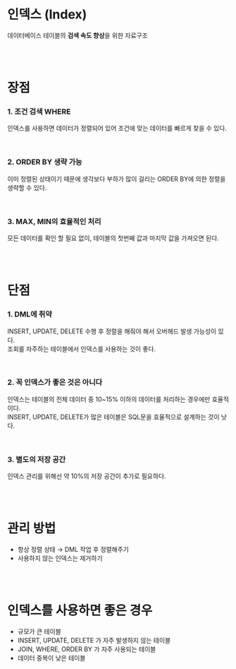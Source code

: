 # 인덱스 (Index)
데이터베이스 테이블의 **검색 속도 향상**을 위한 자료구조

<br><br>

# 장점
### 1. 조건 검색 WHERE  
인덱스를 사용하면 데이터가 정렬되어 있어 조건에 맞는 데이터를 빠르게 찾을 수 있다.

<br>

### 2. ORDER BY 생략 가능
이미 정렬된 상태이기 때문에 생각보다 부하가 많이 걸리는 ORDER BY에 의한 정렬을 생략할 수 있다. 

<br>

### 3. MAX, MIN의 효율적인 처리
모든 데이터를 확인 할 필요 없이, 테이블의 첫번째 값과 마지막 값을 가져오면 된다.

<br><br>

# 단점
### 1. DML에 취약
INSERT, UPDATE, DELETE 수행 후 정렬을 해줘야 해서 오버헤드 발생 가능성이 있다.  
조회를 자주하는 테이블에서 인덱스를 사용하는 것이 좋다.

<br>

### 2. 꼭 인덱스가 좋은 것은 아니다
인덱스는 테이블의 전체 데이터 중 10~15% 이하의 데이터를 처리하는 경우에만 효율적이다.  
INSERT, UPDATE, DELETE가 많은 테이블은 SQL문을 효율적으로 설계하는 것이 낫다.

<br>

### 3. 별도의 저장 공간
인덱스 관리를 위해선 약 10%의 저장 공간이 추가로 필요하다.

<br><br>

# 관리 방법
- 항상 정렬 상태 → DML 작업 후 정렬해주기
- 사용하지 않는 인덱스는 제거하기

<br><br>

# 인덱스를 사용하면 좋은 경우
- 규모가 큰 테이블
- INSERT, UPDATE, DELETE 가 자주 발생하지 않는 테이블
- JOIN, WHERE, ORDER BY 가 자주 사용되는 테이블
- 데이터 중복이 낮은 테이블

